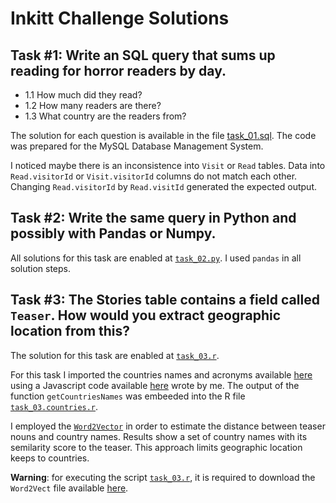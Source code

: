 # Inkitt Challenge Solutions

## Task #1: Write an SQL query that sums up reading for horror readers by day.

- 1.1 How much did they read?
- 1.2 How many readers are there?
- 1.3 What country are the readers from?

The solution for each question is available in the file 
[task_01.sql](https://github.com/lucasvenez/inkitt-challenge/blob/master/task_01.sql). 
The code was prepared for the MySQL Database Management System.

I noticed maybe there is an inconsistence into `Visit` or `Read` tables. 
Data into `Read.visitorId` or `Visit.visitorId` columns do not match each other.
Changing `Read.visitorId` by `Read.visitId` generated the expected output.

## Task #2: Write the same query in Python and possibly with Pandas or Numpy.

All solutions for this task are enabled at [`task_02.py`](https://github.com/lucasvenez/inkitt-challenge/blob/master/task_02.py). 
I used `pandas` in all solution steps.

## Task #3: The Stories table contains a field called `Teaser`. How would you extract geographic location from this?

The solution for this task are enabled at [`task_03.r`](https://github.com/lucasvenez/inkitt-challenge/blob/master/task_03.r).

For this task I imported the countries names and acronyms available [here](http://www.nationsonline.org/oneworld/country_code_list.htm) 
using a Javascript code available [here](https://github.com/lucasvenez/inkitt-challenge/blob/master/task_03.countries.export.js) wrote 
by me. The output of the function `getCountriesNames` was embeeded into the R file 
[`task_03.countries.r`](https://github.com/lucasvenez/inkitt-challenge/blob/master/task_03.countries.r).

I employed the [`Word2Vector`](https://github.com/bmschmidt/wordVectors) in order to estimate the distance between teaser nouns and 
country names. Results show a set of country names with its semilarity score to the teaser. 
This approach limits geographic location keeps to countries.

**Warning**: for executing the script [`task_03.r`](https://github.com/lucasvenez/inkitt-challenge/blob/master/task_03.r), it is required
to download the `Word2Vect` file available [here](https://drive.google.com/uc?id=0B7XkCwpI5KDYNlNUTTlSS21pQmM&export=download).




